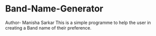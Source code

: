 # Band-Name-Generator
Author- Manisha Sarkar
This is a simple programme to help the user in creating a Band name of their preference.
